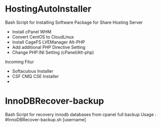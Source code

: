 # HostingAutoInstaller
Bash Script for Installing Software Package for Share Hosting Server
* Install cPanel WHM
* Convert CentOS to CloudLinux
* Install CageFS LVEManager Alt-PHP
* Add additional PHP Directive Setting
* Change PHP.INI Setting (cPanel/Alt-php)

Incoming Fitur
* Softaculous Installer
* CSF CMQ CSE Installer
* 

# InnoDBRecover-backup
Bash Script for recovery innodb databases from cpanel full backup
Usage : #InnoDBRecover-backup.sh [username]
